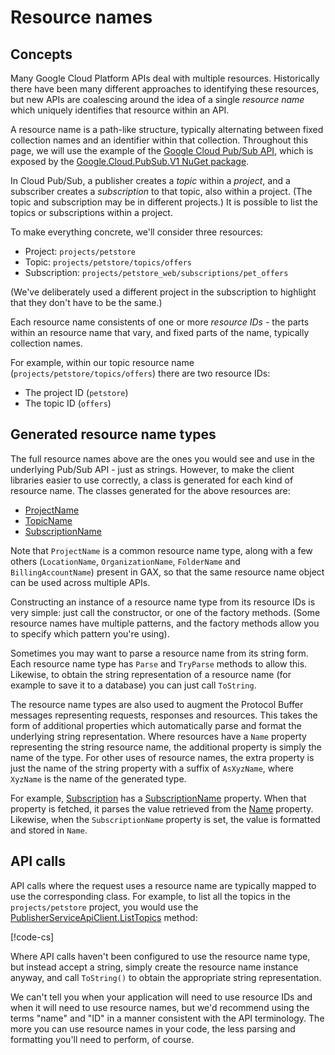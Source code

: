 # Resource names

## Concepts

Many Google Cloud Platform APIs deal with multiple resources. Historically there
have been many different approaches to identifying these resources, but new APIs
are coalescing around the idea of a single *resource name* which uniquely identifies
that resource within an API.

A resource name is a path-like structure, typically alternating between fixed collection
names and an identifier within that collection. Throughout this page, we will use
the example of the [Google Cloud Pub/Sub API](https://cloud.google.com/pubsub/overview),
which is exposed by the [Google.Cloud.PubSub.V1 NuGet package](https://www.nuget.org/packages/Google.Cloud.PubSub.V1).

In Cloud Pub/Sub, a publisher creates a *topic* within a *project*, and a subscriber creates
a *subscription* to that topic, also within a project. (The topic and subscription may be in different projects.)
It is possible to list the topics or subscriptions within a project.

To make everything concrete, we'll consider three resources:

- Project: `projects/petstore`
- Topic: `projects/petstore/topics/offers`
- Subscription: `projects/petstore_web/subscriptions/pet_offers`

(We've deliberately used a different project in the subscription to highlight that they don't have to be the same.)

Each resource name consistents of one or more *resource IDs* - the parts within an resource name that vary, and fixed
parts of the name, typically collection names.

For example, within our topic resource name (`projects/petstore/topics/offers`) there are two resource IDs:

- The project ID (`petstore`)
- The topic ID (`offers`)

## Generated resource name types

The full resource names above are the ones you would see and use in the underlying Pub/Sub API - just as strings. However, to
make the client libraries easier to use correctly, a class is generated for each kind of resource name. The classes
generated for the above resources are:

- [ProjectName](xref:Google.Api.Gax.ResourceNames.ProjectName)
- [TopicName](xref:Google.Cloud.PubSub.V1.TopicName)
- [SubscriptionName](xref:Google.Cloud.PubSub.V1.SubscriptionName)

Note that `ProjectName` is a common resource name type, along with a
few others (`LocationName`, `OrganizationName`, `FolderName` and
`BillingAccountName`) present in GAX, so that the same resource name
object can be used across multiple APIs.

Constructing an instance of a resource name type from its resource
IDs is very simple: just call the constructor, or one of the factory
methods. (Some resource names have multiple patterns, and the
factory methods allow you to specify which pattern you're using).

Sometimes you may want to parse a resource name from its string form. Each resource name type has `Parse` and `TryParse`
methods to allow this. Likewise, to obtain the string representation of a resource name (for example to save it to a database)
you can just call `ToString`.

The resource name types are also used to augment the Protocol Buffer messages representing requests, responses and resources. This
takes the form of additional properties which automatically parse and format the underlying string representation. Where resources
have a `Name` property representing the string resource name, the additional property is simply the name of the type. For other
uses of resource names, the extra property is just the name of the string property with a suffix of `AsXyzName`, where `XyzName` is
the name of the generated type.

For example, [Subscription](xref:Google.Cloud.PubSub.V1.Subscription) has
a [SubscriptionName](xref:Google.Cloud.PubSub.V1.Subscription#Google_Cloud_PubSub_V1_Subscription_SubscriptionName)
property. When that property is fetched, it parses the value retrieved from the [Name](xref:Google.Cloud.PubSub.V1.Subscription#Google_Cloud_PubSub_V1_Subscription_Name) property. Likewise, when the `SubscriptionName` property is
set, the value is formatted and stored in `Name`.

## API calls

API calls where the request uses a resource name are typically mapped to use the corresponding class. For example, to list all the topics
in the `projects/petstore` project, you would use the [PublisherServiceApiClient.ListTopics](xref:Google.Cloud.PubSub.V1.PublisherServiceApiClient#Google_Pubsub_V1_PublisherServiceApiClient_ListTopics_Google_Cloud_PubSub_V1_ProjectName_System_String_System_Nullable_System_Int32__Google_Api_Gax_CallSettings_) method:

[!code-cs[](../examples/root.ResourceName.txt#ListTopics)]

Where API calls haven't been configured to use the resource name type, but instead accept a string, simply create the
resource name instance anyway, and call `ToString()` to obtain the appropriate string representation.

We can't tell you when your application will need to use resource IDs and when it will need to use resource names, but we'd recommend
using the terms "name" and "ID" in a manner consistent with the API terminology. The more you can use resource names in your code, the
less parsing and formatting you'll need to perform, of course.
